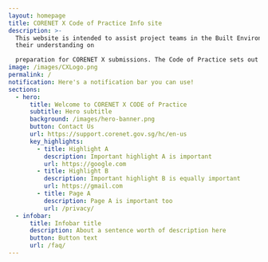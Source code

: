 ```yaml
---
layout: homepage
title: CORENET X Code of Practice Info site
description: >-
  This website is intended to assist project teams in the Built Environment in
  their understanding on

  preparation for CORENET X submissions. The Code of Practice sets out recommended procedures and good practices to address common queries (e.g. what regulatory data to submit when and how to represent that data in 3D BIM or other formats). The Code of Practice is aimed at providing a consistent approach and standard on CORENET X submissions for the Built Environment project teams.
image: /images/CXLogo.png
permalink: /
notification: Here's a notification bar you can use!
sections:
  - hero:
      title: Welcome to CORENET X CODE of Practice
      subtitle: Hero subtitle
      background: /images/hero-banner.png
      button: Contact Us
      url: https://support.corenet.gov.sg/hc/en-us
      key_highlights:
        - title: Highlight A
          description: Important highlight A is important
          url: https://google.com
        - title: Highlight B
          description: Important highlight B is equally important
          url: https://gmail.com
        - title: Page A
          description: Page A is important too
          url: /privacy/
  - infobar:
      title: Infobar title
      description: About a sentence worth of description here
      button: Button text
      url: /faq/
---
```


